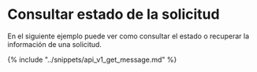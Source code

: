 # Consultar estado de la solicitud

En el siguiente ejemplo puede ver como consultar el estado o recuperar la información de una solicitud.

{% include "../snippets/api_v1_get_message.md" %}